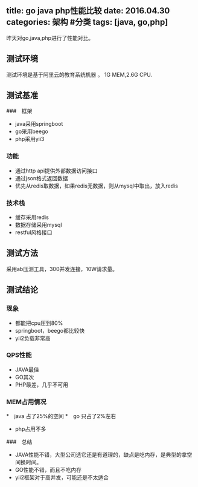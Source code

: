 title: go java php性能比较
date: 2016.04.30
categories: 架构 #分类
tags: [java, go,php]
---
 昨天对go,java,php进行了性能对比。

## 测试环境
 测试环境是基于阿里云的教育系统机器 。
 1G MEM,2.6G CPU.

## 测试基准
###　框架
* java采用springboot
* go采用beego
* php采用yii3

### 功能
* 通过http api提供外部数据访问接口
* 通过json格式返回数据 
* 优先从redis取数据，如果redis无数据，则从mysql中取出，放入redis

### 技术栈
* 缓存采用redis
* 数据存储采用mysql
* restful风格接口

## 测试方法
采用ab压测工具，300并发连接，10W请求量。

## 测试结论
### 现象
* 都能把cpu压到80%
* springboot，beego都比较快
* yii2负载非常高

### QPS性能
* JAVA最佳
* GO其次
* PHP最差，几乎不可用

### MEM占用情况
*　java 占了25%的空间
*　go 只占了2%左右
*  php占用不多

###　总结
* JAVA性能不错，大型公司选它还是有道理的，缺点是吃内存，是典型的拿空间换时间。
* GO性能不错，而且不吃内存
* yii2框架对于高并发，可能还是不太适合


